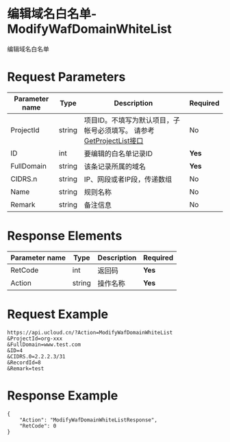 # 编辑域名白名单-ModifyWafDomainWhiteList

编辑域名白名单

# Request Parameters
|Parameter name|Type|Description|Required|
|---|---|---|---|
|ProjectId|string|项目ID。不填写为默认项目，子帐号必须填写。 请参考[GetProjectList接口](api/summary/get_project_list)|No|
|ID|int|要编辑的白名单记录ID|**Yes**|
|FullDomain|string|该条记录所属的域名|**Yes**|
|CIDRS.n|string|IP、网段或者IP段，传递数组|No|
|Name|string|规则名称|No|
|Remark|string|备注信息|No|

# Response Elements
|Parameter name|Type|Description|Required|
|---|---|---|---|
|RetCode|int|返回码|**Yes**|
|Action|string|操作名称|**Yes**|

# Request Example
```
https://api.ucloud.cn/?Action=ModifyWafDomainWhiteList
&ProjectId=org-xxx
&FullDomain=www.test.com
&ID=4
&CIDRS.0=2.2.2.3/31
&RecordId=8
&Remark=test
```

# Response Example
```
{
    "Action": "ModifyWafDomainWhiteListResponse", 
    "RetCode": 0
}
```

